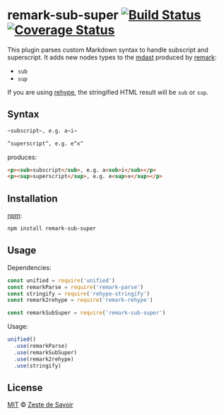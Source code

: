 # remark-sub-super [![Build Status][build-badge]][build-status] [![Coverage Status][coverage-badge]][coverage-status]

This plugin parses custom Markdown syntax to handle subscript and superscript.
It adds new nodes types to the [mdast][mdast] produced by [remark][remark]:

* `sub`
* `sup`

If you are using [rehype][rehype], the stringified HTML result will be `sub` or `sup`.

## Syntax

```markdown
~subscript~, e.g. a~i~

^superscript^, e.g. e^x^
```

produces:

```html
<p><sub>subscript</sub>, e.g. a<sub>i</sub></p>
<p><sup>superscript</sup>, e.g. e<sup>x</sup></p>
```

## Installation

[npm][npm]:

```bash
npm install remark-sub-super
```

## Usage

Dependencies:

```javascript
const unified = require('unified')
const remarkParse = require('remark-parse')
const stringify = require('rehype-stringify')
const remark2rehype = require('remark-rehype')

const remarkSubSuper = require('remark-sub-super')
```

Usage:

```javascript
unified()
  .use(remarkParse)
  .use(remarkSubSuper)
  .use(remark2rehype)
  .use(stringify)
```

## License

[MIT][license] © [Zeste de Savoir][zds]

<!-- Definitions -->

[build-badge]: https://img.shields.io/travis/zestedesavoir/zmarkdown.svg

[build-status]: https://travis-ci.org/zestedesavoir/zmarkdown

[coverage-badge]: https://img.shields.io/coveralls/zestedesavoir/zmarkdown.svg

[coverage-status]: https://coveralls.io/github/zestedesavoir/zmarkdown

[license]: https://github.com/zestedesavoir/zmarkdown/blob/master/packages/remark-sub-super/LICENSE-MIT

[zds]: https://zestedesavoir.com

[npm]: https://www.npmjs.com/package/remark-sub-super

[mdast]: https://github.com/syntax-tree/mdast/blob/master/readme.md

[remark]: https://github.com/wooorm/remark

[rehype]: https://github.com/wooorm/rehype

